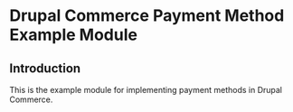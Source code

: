 # Drupal Commerce Payment Method Example Module

## Introduction
This is the example module for implementing payment methods in Drupal Commerce.

